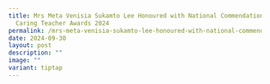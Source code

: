 ```yaml
---
title: Mrs Meta Venisia Sukamto Lee Honoured with National Commendation at the
  Caring Teacher Awards 2024
permalink: /mrs-meta-venisia-sukamto-lee-honoured-with-national-commendation-at-the-caring-teacher-awards-2024/
date: 2024-09-30
layout: post
description: ""
image: ""
variant: tiptap
---
```

